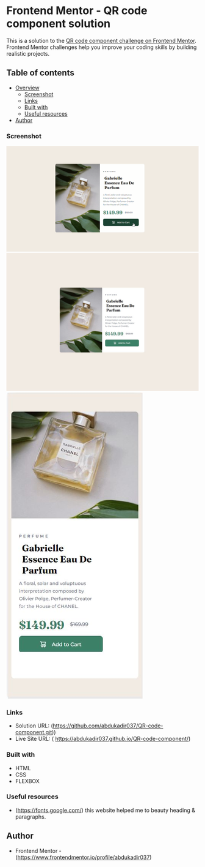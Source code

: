 # Frontend Mentor - QR code component solution

This is a solution to the [QR code component challenge on Frontend Mentor](https://www.frontendmentor.io/challenges/qr-code-component-iux_sIO_H). Frontend Mentor challenges help you improve your coding skills by building realistic projects. 

## Table of contents

- [Overview](#overview)
  - [Screenshot](#screenshot)
  - [Links](#links)
  - [Built with](#built-with)
  - [Useful resources](#useful-resources)
- [Author](#author)

### Screenshot
![](activeStates.png)
![](desktop-view.JPG)
![](mobilePreview.JPG)
### Links

- Solution URL: (https://github.com/abdukadir037/QR-code-component.git))
- Live Site URL: ( https://abdukadir037.github.io/QR-code-component/)

### Built with
- HTML
- CSS
- FLEXBOX

### Useful resources
- (https://fonts.google.com/) this website helped me to beauty heading & paragraphs.

## Author
- Frontend Mentor - (https://www.frontendmentor.io/profile/abdukadir037)